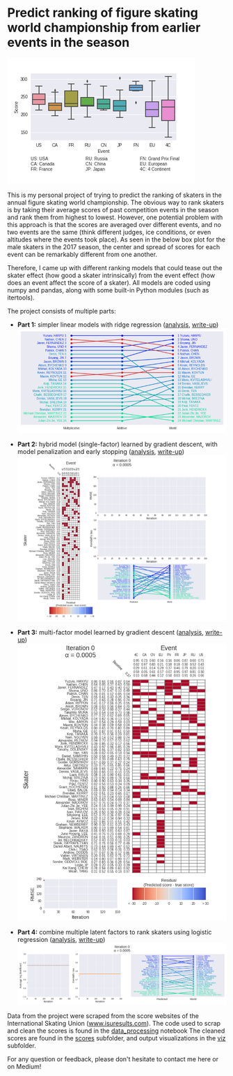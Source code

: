 # Predict ranking of figure skating world championship from earlier events in the season

![Event boxplot](viz/boxplot_2017_male.png)

This is my personal project of trying to predict the ranking of skaters in the annual figure skating world championship. 
The obvious way to rank skaters is by taking their average scores of past competition events in the season and rank them
from highest to lowest. However, one potential problem with this approach is that the scores are averaged over different
events, and no two events are the same (think different judges, ice conditions, or even altitudes where the events took place). As seen in the below box plot for the male skaters in the 2017 season, the center and spread of scores for each event can be remarkably different from one another. 

Therefore, I came up with different ranking models that could tease out the skater effect (how good a skater
intrinsically) from the event effect (how does an event affect the score of a skater). All models are coded using numpy
and pandas, along with some built-in Python modules (such as itertools). 

The project consists of multiple parts:

* **Part 1:** simpler linear models with ridge regression ([analysis](analysis_part1.ipynb), [write-up](https://towardsdatascience.com/predicting-figure-skating-championship-ranking-from-season-performances-fc704fa7971a?source=friends_link&sk=7e6b2992c6dd5e6e7e1803c574b4236d))
![Ranking comparisons](viz/rank_mul_add_world.png)

* **Part 2:** hybrid model (single-factor) learned by gradient descent, with model penalization and early stopping ([analysis](analysis_part2.ipynb), [write-up](https://medium.com/@seismatica/predicting-figure-skating-world-championship-ranking-from-season-performances-part-2-hybrid-7d296747b15))
![Gradient descent animation](viz/batch_anim_cropped.gif)

* **Part 3:** multi-factor model learned by gradient descent ([analysis](analysis_part3.ipynb), [write-up](https://medium.com/@seismatica/predict-figure-skating-world-championship-ranking-from-season-performances-8af099351e9c?source=friends_link&sk=48c2971de1a7aa77352eb96eec77f249))
![Gradient descent animation](viz/batch_anim_multi_cropped.gif)

* **Part 4:** combine multiple latent factors to rank skaters using logistic regression ([analysis](analysis_part4.ipynb), [write-up](https://medium.com/@seismatica/predict-figure-skating-world-championship-ranking-from-season-performances-a4771f2460d2))
![Gradient ascent animation](viz/log_anim_50.gif)

Data from the project were scraped from the score websites of the International Skating Union (www.isuresults.com).
The code used to scrap and clean the scores is found in the [data_processing](data_processing.ipynb) notebook
The cleaned scores are found in the [scores](scores) subfolder, and output visualizations in the [viz](viz) subfolder.

For any question or feedback, please don't hesitate to contact me here or on Medium!


